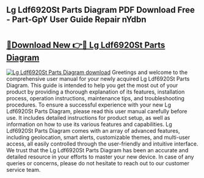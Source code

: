 ## Lg Ldf6920St Parts Diagram PDF Download Free - Part-GpY User Guide Repair nYdbn

# <h2><a href="http://dfmyntn.blite.top/?on=Lg+Ldf6920St+Parts+Diagram">🔗Download New 👉🔴 Lg Ldf6920St Parts Diagram</a></h2>

[![Lg Ldf6920St Parts Diagram download](https://i.imgur.com/lujVjoI.png)](http://dfmyntn.blite.top/?on=Lg+Ldf6920St+Parts+Diagram)
Greetings and welcome to the comprehensive user manual for your newly acquired Lg Ldf6920St Parts Diagram. This guide is intended to help you get the most out of your product by providing a thorough explanation of its features, installation process, operation instructions, maintenance tips, and troubleshooting procedures. To ensure a successful experience with your new Lg Ldf6920St Parts Diagram, please read this user manual carefully before use. It includes detailed instructions for product setup, as well as information on how to use its various features and capabilities. Lg Ldf6920St Parts Diagram comes with an array of advanced features, including geolocation, smart alerts, customizable themes, and multi-user access, all easily controlled through the user-friendly and intuitive interface. We trust that the Lg Ldf6920St Parts Diagram has been an accurate and detailed resource in your efforts to master your new device. In case of any queries or concerns, please do not hesitate to reach out to our customer service team.
